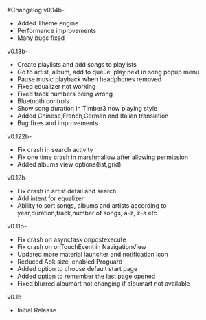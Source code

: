 #Changelog
v0.14b-

* Added Theme engine
* Performance improvements
* Many bugs fixed

v0.13b-

* Create playlists and add songs to playlists
* Go to artist, album, add to queue, play next in song popup menu
* Pause music playback when headphones removed
* Fixed equalizer not working
* Fixed track numbers being wrong
* Bluetooth controls
* Show song duration in Timber3 now playing style
* Added Chinese,French,German and Italian translation
* Bug fixes and improvements

v0.122b-
* Fix crash in search activity
* Fix one time crash in marshmallow after allowing permission
* Added albums view options(list,grid)

v0.12b-
* Fix crash in artist detail and search
* Add intent for equalizer
* Ability to sort songs, albums and artists according to year,duration,track,number of songs, a-z, z-a etc


v0.11b-
* Fix crash on asynctask onpostexecute
* Fix crash on onTouchEvent in NavigationView
* Updated more material launcher and notification icon
* Reduced Apk size, enabled Proguard
* Added option to choose default start page
* Added option to remember the last page opened
* Fixed blurred albumart not changing if albumart not available

v0.1b
* Initial Release
